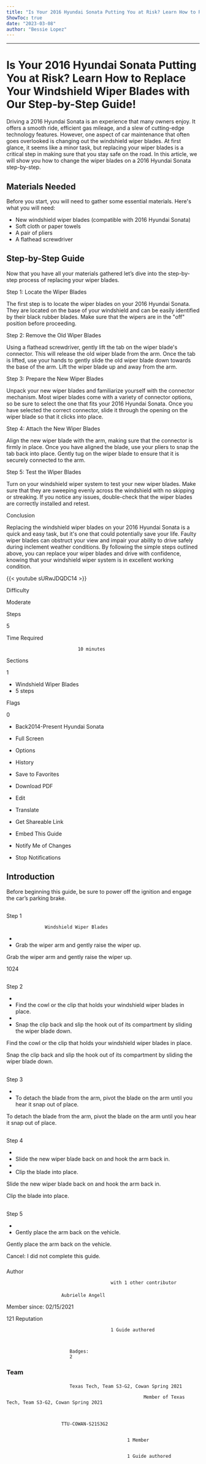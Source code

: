 ```yaml
---
title: "Is Your 2016 Hyundai Sonata Putting You at Risk? Learn How to Replace Your Windshield Wiper Blades with Our Step-by-Step Guide!"
ShowToc: true 
date: "2023-03-08"
author: "Bessie Lopez"
---
```

*****
# Is Your 2016 Hyundai Sonata Putting You at Risk? Learn How to Replace Your Windshield Wiper Blades with Our Step-by-Step Guide!

Driving a 2016 Hyundai Sonata is an experience that many owners enjoy. It offers a smooth ride, efficient gas mileage, and a slew of cutting-edge technology features. However, one aspect of car maintenance that often goes overlooked is changing out the windshield wiper blades. At first glance, it seems like a minor task, but replacing your wiper blades is a critical step in making sure that you stay safe on the road. In this article, we will show you how to change the wiper blades on a 2016 Hyundai Sonata step-by-step.

## Materials Needed

Before you start, you will need to gather some essential materials. Here's what you will need:

- New windshield wiper blades (compatible with 2016 Hyundai Sonata)
- Soft cloth or paper towels
- A pair of pliers
- A flathead screwdriver

## Step-by-Step Guide

Now that you have all your materials gathered let’s dive into the step-by-step process of replacing your wiper blades.

Step 1: Locate the Wiper Blades

The first step is to locate the wiper blades on your 2016 Hyundai Sonata. They are located on the base of your windshield and can be easily identified by their black rubber blades. Make sure that the wipers are in the "off" position before proceeding.

Step 2: Remove the Old Wiper Blades

Using a flathead screwdriver, gently lift the tab on the wiper blade's connector. This will release the old wiper blade from the arm. Once the tab is lifted, use your hands to gently slide the old wiper blade down towards the base of the arm. Lift the wiper blade up and away from the arm.

Step 3: Prepare the New Wiper Blades

Unpack your new wiper blades and familiarize yourself with the connector mechanism. Most wiper blades come with a variety of connector options, so be sure to select the one that fits your 2016 Hyundai Sonata. Once you have selected the correct connector, slide it through the opening on the wiper blade so that it clicks into place.

Step 4: Attach the New Wiper Blades

Align the new wiper blade with the arm, making sure that the connector is firmly in place. Once you have aligned the blade, use your pliers to snap the tab back into place. Gently tug on the wiper blade to ensure that it is securely connected to the arm.

Step 5: Test the Wiper Blades

Turn on your windshield wiper system to test your new wiper blades. Make sure that they are sweeping evenly across the windshield with no skipping or streaking. If you notice any issues, double-check that the wiper blades are correctly installed and retest.

Conclusion

Replacing the windshield wiper blades on your 2016 Hyundai Sonata is a quick and easy task, but it's one that could potentially save your life. Faulty wiper blades can obstruct your view and impair your ability to drive safely during inclement weather conditions. By following the simple steps outlined above, you can replace your wiper blades and drive with confidence, knowing that your windshield wiper system is in excellent working condition.

{{< youtube sURwJDQDC14 >}} 







Difficulty
 



Moderate         
 








Steps
 
5
 



Time Required
 

                              10 minutes            
 


Sections
 
1
 
- Windshield Wiper Blades
 - 5 steps

 




Flags
 
0
 
- Back2014-Present Hyundai Sonata
 - Full Screen
 - Options

 
- History
 - Save to Favorites
 - Download PDF
 - Edit
 - Translate
 - Get Shareable Link
 - Embed This Guide
 - Notify Me of Changes
 - Stop Notifications

 
## Introduction
 
Before beginning this guide, be sure to power off the ignition and engage the car’s parking brake.
 
## 

Step 1

                  Windshield Wiper Blades               


 
- 
 - Grab the wiper arm and gently raise the wiper up.

 
Grab the wiper arm and gently raise the wiper up.
 
1024
 
## 

Step 2


 
- 
 - Find the cowl or the clip that holds your windshield wiper blades in place.
 - 
 - Snap the clip back and slip the hook out of its compartment by sliding the wiper blade down.

 
Find the cowl or the clip that holds your windshield wiper blades in place.
 
Snap the clip back and slip the hook out of its compartment by sliding the wiper blade down.
 
## 

Step 3


 
- 
 - To detach the blade from the arm, pivot the blade on the arm until you hear it snap out of place.

 
To detach the blade from the arm, pivot the blade on the arm until you hear it snap out of place.
 
## 

Step 4


 
- 
 - Slide the new wiper blade back on and hook the arm back in.
 - 
 - Clip the blade into place.

 
Slide the new wiper blade back on and hook the arm back in.
 
Clip the blade into place.
 
## 

Step 5


 
- 
 - Gently place the arm back on the vehicle.

 
Gently place the arm back on the vehicle.
 

Cancel: I did not complete this guide.

 


 
### 
Author

 

                                          with 1 other contributor 
 
#### 

                        Aubrielle Angell                     

 
Member since: 02/15/2021
 
121 Reputation
 

                                          1 Guide authored                  
 


                           Badges:
                           2


 

 
### Team
 
#### 

                           Texas Tech, Team S3-G2, Cowan Spring 2021                        

                                                      Member of Texas Tech, Team S3-G2, Cowan Spring 2021 

 

                        TTU-COWAN-S21S3G2                     
 

                                                1 Member                     
 

                                                1 Guide authored                     



